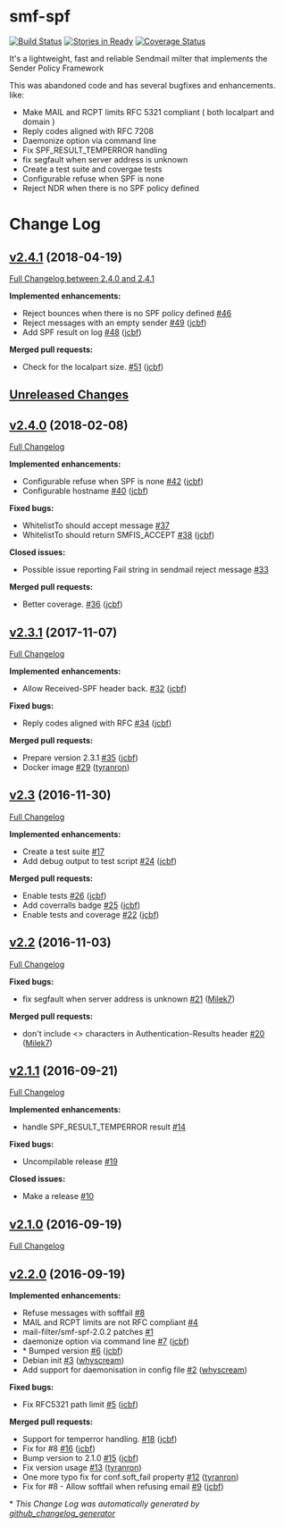 smf-spf
=======

[![Build Status](https://travis-ci.org/jcbf/smf-spf.svg?branch=master)](https://travis-ci.org/jcbf/smf-spf)
[![Stories in Ready](https://badge.waffle.io/jcbf/smf-spf.svg?label=ready&title=Ready)](http://waffle.io/jcbf/smf-spf)
[![Coverage Status](https://coveralls.io/repos/github/jcbf/smf-spf/badge.svg?branch=master)](https://coveralls.io/github/jcbf/smf-spf?branch=master)

It's a lightweight, fast and reliable Sendmail milter that implements the Sender Policy Framework

This was abandoned code and has several bugfixes and enhancements. like:

- Make MAIL and RCPT limits RFC 5321 compliant  ( both localpart and domain )
- Reply codes aligned with RFC 7208
- Daemonize option via command line 
- Fix SPF_RESULT_TEMPERROR handling
- fix segfault when server address is unknown 
- Create a test suite and covergae tests
- Configurable refuse when SPF is none
- Reject NDR when there is no SPF policy defined 

# Change Log

## [v2.4.1](https://github.com/jcbf/smf-spf/tree/v2.4.1) (2018-04-19)
[Full Changelog between 2.4.0 and 2.4.1](https://github.com/jcbf/smf-spf/compare/v2.4.0...v2.4.1)

**Implemented enhancements:**

- Reject bounces when there is no SPF policy defined [\#46](https://github.com/jcbf/smf-spf/issues/46)
- Reject messages with an empty sender [\#49](https://github.com/jcbf/smf-spf/pull/49) ([jcbf](https://github.com/jcbf))
- Add SPF result on log [\#48](https://github.com/jcbf/smf-spf/pull/48) ([jcbf](https://github.com/jcbf))

**Merged pull requests:**

- Check for the localpart size. [\#51](https://github.com/jcbf/smf-spf/pull/51) ([jcbf](https://github.com/jcbf))

## [Unreleased Changes](https://github.com/jcbf/smf-spf/compare/v2.4.1...HEAD)

## [v2.4.0](https://github.com/jcbf/smf-spf/tree/v2.4.0) (2018-02-08)
[Full Changelog](https://github.com/jcbf/smf-spf/compare/v2.3.1...v2.4.0)

**Implemented enhancements:**

- Configurable refuse when SPF is none [\#42](https://github.com/jcbf/smf-spf/pull/42) ([jcbf](https://github.com/jcbf))
- Configurable hostname [\#40](https://github.com/jcbf/smf-spf/pull/40) ([jcbf](https://github.com/jcbf))

**Fixed bugs:**

- WhitelistTo should accept message [\#37](https://github.com/jcbf/smf-spf/issues/37)
- WhitelistTo should return SMFIS\_ACCEPT [\#38](https://github.com/jcbf/smf-spf/pull/38) ([jcbf](https://github.com/jcbf))

**Closed issues:**

- Possible issue reporting Fail string in sendmail reject message [\#33](https://github.com/jcbf/smf-spf/issues/33)

**Merged pull requests:**

- Better coverage. [\#36](https://github.com/jcbf/smf-spf/pull/36) ([jcbf](https://github.com/jcbf))

## [v2.3.1](https://github.com/jcbf/smf-spf/tree/v2.3.1) (2017-11-07)
[Full Changelog](https://github.com/jcbf/smf-spf/compare/v2.3...v2.3.1)

**Implemented enhancements:**

- Allow Received-SPF header back. [\#32](https://github.com/jcbf/smf-spf/pull/32) ([jcbf](https://github.com/jcbf))

**Fixed bugs:**

- Reply codes aligned with RFC [\#34](https://github.com/jcbf/smf-spf/pull/34) ([jcbf](https://github.com/jcbf))

**Merged pull requests:**

- Prepare version 2.3.1 [\#35](https://github.com/jcbf/smf-spf/pull/35) ([jcbf](https://github.com/jcbf))
- Docker image [\#29](https://github.com/jcbf/smf-spf/pull/29) ([tyranron](https://github.com/tyranron))

## [v2.3](https://github.com/jcbf/smf-spf/tree/v2.3) (2016-11-30)
[Full Changelog](https://github.com/jcbf/smf-spf/compare/v2.2...v2.3)

**Implemented enhancements:**

- Create a test suite [\#17](https://github.com/jcbf/smf-spf/issues/17)
- Add debug output to test script [\#24](https://github.com/jcbf/smf-spf/pull/24) ([jcbf](https://github.com/jcbf))

**Merged pull requests:**

- Enable tests [\#26](https://github.com/jcbf/smf-spf/pull/26) ([jcbf](https://github.com/jcbf))
- Add coverralls badge [\#25](https://github.com/jcbf/smf-spf/pull/25) ([jcbf](https://github.com/jcbf))
- Enable tests and coverage [\#22](https://github.com/jcbf/smf-spf/pull/22) ([jcbf](https://github.com/jcbf))

## [v2.2](https://github.com/jcbf/smf-spf/tree/v2.2) (2016-11-03)
[Full Changelog](https://github.com/jcbf/smf-spf/compare/v2.1.1...v2.2)

**Fixed bugs:**

- fix segfault when server address is unknown [\#21](https://github.com/jcbf/smf-spf/pull/21) ([Milek7](https://github.com/Milek7))

**Merged pull requests:**

- don't include \<\> characters in Authentication-Results header [\#20](https://github.com/jcbf/smf-spf/pull/20) ([Milek7](https://github.com/Milek7))

## [v2.1.1](https://github.com/jcbf/smf-spf/tree/v2.1.1) (2016-09-21)
[Full Changelog](https://github.com/jcbf/smf-spf/compare/v2.1.0...v2.1.1)

**Implemented enhancements:**

- handle SPF\_RESULT\_TEMPERROR result [\#14](https://github.com/jcbf/smf-spf/issues/14)

**Fixed bugs:**

- Uncompilable release [\#19](https://github.com/jcbf/smf-spf/issues/19)

**Closed issues:**

- Make a release [\#10](https://github.com/jcbf/smf-spf/issues/10)

## [v2.1.0](https://github.com/jcbf/smf-spf/tree/v2.1.0) (2016-09-19)
[Full Changelog](https://github.com/jcbf/smf-spf/compare/v2.2.0...v2.1.0)

## [v2.2.0](https://github.com/jcbf/smf-spf/tree/v2.2.0) (2016-09-19)
**Implemented enhancements:**

- Refuse messages with softfail [\#8](https://github.com/jcbf/smf-spf/issues/8)
- MAIL and RCPT limits are not RFC compliant [\#4](https://github.com/jcbf/smf-spf/issues/4)
- mail-filter/smf-spf-2.0.2 patches [\#1](https://github.com/jcbf/smf-spf/issues/1)
- daemonize option via command line [\#7](https://github.com/jcbf/smf-spf/pull/7) ([jcbf](https://github.com/jcbf))
-  \*  Bumped version [\#6](https://github.com/jcbf/smf-spf/pull/6) ([jcbf](https://github.com/jcbf))
- Debian init [\#3](https://github.com/jcbf/smf-spf/pull/3) ([whyscream](https://github.com/whyscream))
- Add support for daemonisation in config file [\#2](https://github.com/jcbf/smf-spf/pull/2) ([whyscream](https://github.com/whyscream))

**Fixed bugs:**

- Fix RFC5321 path limit [\#5](https://github.com/jcbf/smf-spf/pull/5) ([jcbf](https://github.com/jcbf))

**Merged pull requests:**

- Support for temperror handling. [\#18](https://github.com/jcbf/smf-spf/pull/18) ([jcbf](https://github.com/jcbf))
- Fix for \#8 [\#16](https://github.com/jcbf/smf-spf/pull/16) ([jcbf](https://github.com/jcbf))
- Bump version to 2.1.0 [\#15](https://github.com/jcbf/smf-spf/pull/15) ([jcbf](https://github.com/jcbf))
- Fix version usage [\#13](https://github.com/jcbf/smf-spf/pull/13) ([tyranron](https://github.com/tyranron))
- One more typo fix for conf.soft\_fail property [\#12](https://github.com/jcbf/smf-spf/pull/12) ([tyranron](https://github.com/tyranron))
- Fix for \#8 - Allow softfail when refusing email [\#9](https://github.com/jcbf/smf-spf/pull/9) ([jcbf](https://github.com/jcbf))



\* *This Change Log was automatically generated by [github_changelog_generator](https://github.com/skywinder/Github-Changelog-Generator)*
